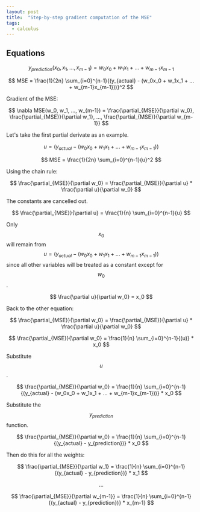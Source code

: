 ```yaml
---
layout: post
title:  "Step-by-step gradient computation of the MSE"
tags:
  - calculus
---
```


## Equations

$$
y_{prediction}(x_0, x_1, ..., x_{m-1}) = w_0x_0 + w_1x_1 + ... + w_{m-1}x_{m-1}
$$

$$
MSE = \frac{1}{2n} \sum_{i=0}^{n-1}{(y_{actual} - (w_0x_0 + w_1x_1 + ... + w_{m-1}x_{m-1}))}^2
$$

Gradient of the MSE:

$$
\nabla MSE(w_0, w_1, ..., w_{m-1}) = \frac{\partial_{MSE}}{\partial w_0}, \frac{\partial_{MSE}}{\partial w_1}, ..., \frac{\partial_{MSE}}{\partial w_{m-1}}
$$

Let's take the first partial derivate as an example.

$$
u = (y_{actual} - (w_0x_0 + w_1x_1 + ... + w_{m-1}x_{m-1}))
$$

$$
MSE = \frac{1}{2n} \sum_{i=0}^{n-1}{u}^2
$$

Using the chain rule:

$$
\frac{\partial_{MSE}}{\partial w_0} = \frac{\partial_{MSE}}{\partial u} * \frac{\partial u}{\partial w_0}
$$

The constants are cancelled out.

$$
\frac{\partial_{MSE}}{\partial u} = \frac{1}{n} \sum_{i=0}^{n-1}{u}
$$

Only $$x_0$$ will remain from $$u = (y_{actual} - (w_0x_0 + w_1x_1 + ... + w_{m-1}x_{m-1}))$$ since all other variables will be treated as a constant except for $$w_0$$.

$$
\frac{\partial u}{\partial w_0} = x_0
$$

Back to the other equation:

$$
\frac{\partial_{MSE}}{\partial w_0} = \frac{\partial_{MSE}}{\partial u} * \frac{\partial u}{\partial w_0}
$$

$$
\frac{\partial_{MSE}}{\partial w_0} = \frac{1}{n} \sum_{i=0}^{n-1}{(u)} * x_0
$$

Substitute $$u$$.

$$
\frac{\partial_{MSE}}{\partial w_0} = \frac{1}{n} \sum_{i=0}^{n-1}{(y_{actual} - (w_0x_0 + w_1x_1 + ... + w_{m-1}x_{m-1}))} * x_0
$$

Substitute the $$y_{prediction}$$ function.

$$
\frac{\partial_{MSE}}{\partial w_0} = \frac{1}{n} \sum_{i=0}^{n-1}{(y_{actual} - y_{prediction})} * x_0
$$

Then do this for all the weights:

$$
\frac{\partial_{MSE}}{\partial w_1} = \frac{1}{n} \sum_{i=0}^{n-1}{(y_{actual} - y_{prediction})} * x_1
$$

$$
...
$$

$$
\frac{\partial_{MSE}}{\partial w_{m-1}} = \frac{1}{n} \sum_{i=0}^{n-1}{(y_{actual} - y_{prediction})} * x_{m-1}
$$
